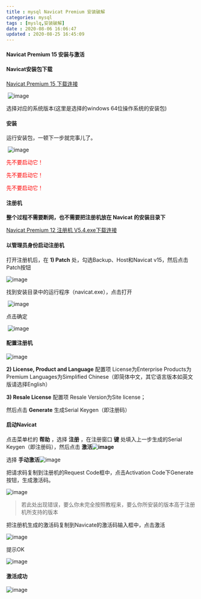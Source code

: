 ```yaml
---
title : mysql Navicat Premium 安装破解
categories: mysql
tags : [myslq,安装破解]
date : 2020-08-06 16:06:47
updated : 2020-08-25 16:45:09
---
```


#### Navicat Premium 15 安装与激活

#### Navicat安装包下载

[Navicat Premium 15 下载连接](https://www.navicat.com.cn/download/navicat-premium)

​		![image](https://springboot.io/uploads/default/original/1X/bbcfef599525826f8aae4c0f787915412a6a6872.png)

选择对应的系统版本(这里是选择的windows 64位操作系统的安装包)

#### 安装

运行安装包，一顿下一步就完事儿了。

​		![image](https://springboot.io/uploads/default/original/1X/819b0eb65cf278abe37fa73f9b961f2ec678ef8e.png)	

<span style="color:red">先不要启动它！</span>

<span style="color:red">先不要启动它！</span>

<span style="color:red">先不要启动它！</span>

#### 注册机

**整个过程不需要断网，也不需要把注册机放在 Navicat 的安装目录下**

[Navicat Premium 12 注册机 V5.4.exe下载连接](https://github.com/yonghuijiang/yonghuijiang.github.io/blob/gh-blog/source/_posts/资源包/mysql/NavicatPremium12注册机V5.4.exe)

#### 以管理员身份启动注册机

打开注册机后，在 **1) Patch** 处，勾选Backup、Host和Navicat v15，然后点击Patch按钮

![image](https://springboot.io/uploads/default/optimized/1X/15a77e161e4ba46d8b40102daf045ed5663a30d5_2_525x500.png)

找到安装目录中的运行程序（navicat.exe），点击打开

​								![image](https://springboot.io/uploads/default/optimized/1X/440500f1684cfb61caddd366eb870231c1e51860_2_517x324.png)

点击确定	

​								![image](https://springboot.io/uploads/default/original/1X/fb10deba9875b6935eafa0ed082d75dc2010fbed.png)

#### 配置注册机

![image](https://springboot.io/uploads/default/optimized/1X/04de57f27ac99614ce2ccd6549259ec2e8d230de_2_525x500.png)				

**2) License, Product and Language** 配置项
License为Enterprise
Products为Premium
Languages为Simplified Chinese（即简体中文，其它语言版本如英文版请选择English）

 

**3) Resale License** 配置项
Resale Version为Site license；

然后点击 **Generate** 生成Serial Keygen（即注册码）

#### 启动Navicat

点击菜单栏的 **帮助** ，选择 **注册** ，在注册窗口 **键** 处填入上一步生成的Serial Keygen（即注册码），然后点击 **激活![image](https://springboot.io/uploads/default/original/1X/1da7611237c8294f9f434dbdc4c2f480d5cd9d69.png)**

选择 **手动激活**![image](https://springboot.io/uploads/default/original/1X/40fb0f220f6892882045facddbf69bb24a7eb9b3.png)

把请求码复制到注册机的Request Code框中，点击Activation Code下Generate按钮，生成激活码。

![image](https://springboot.io/uploads/default/optimized/1X/793c724bd0a12706bd15cb87be54df6112dada2a_2_690x350.png)

> 若此处出现错误，要么你未完全按照教程来，要么你所安装的版本高于注册机所支持的版本

把注册机生成的激活码复制到Navicate的激活码输入框中，点击激活

![image](https://springboot.io/uploads/default/optimized/1X/8edb91bb16d72c179e6919821a74efdfb2d6cdd8_2_690x340.png)

提示OK

![image](https://springboot.io/uploads/default/original/1X/11b612c81547f292ef8c464039f6c9e94f84d66f.png)

#### 激活成功

![image](https://springboot.io/uploads/default/optimized/1X/ff66a8925f2ea4be4639b35c69d968081b3b8f26_2_449x375.png)